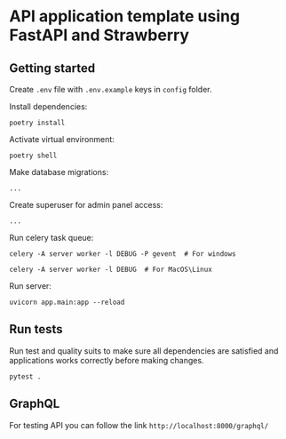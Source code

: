 # API application template using FastAPI and Strawberry

## Getting started

Create `.env` file with `.env.example` keys in `config` folder.

Install dependencies:
```shell
poetry install
```

Activate virtual environment:
```shell
poetry shell
```

Make database migrations:
```shell
...
```

Create superuser for admin panel access:
```shell
...
```

Run celery task queue:
```shell
celery -A server worker -l DEBUG -P gevent  # For windows

celery -A server worker -l DEBUG  # For MacOS\Linux
```


Run server:
```shell
uvicorn app.main:app --reload
```
## Run tests
Run test and quality suits to make sure all dependencies are satisfied and applications works correctly before making changes.
```shell
pytest .
```

## GraphQL

For testing API you can follow the link `http://localhost:8000/graphql/`
